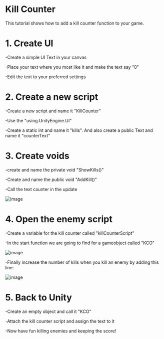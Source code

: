 # Kill Counter

This tutorial shows how to add a kill counter function to your game.

# 1. Create UI 

-Create a simple UI Text in your canvas

-Place your text where you most like it and make the text say "0"

-Edit the text to your preferred settings

# 2. Create a new script

-Create a new script and name it "KillCounter"

-Use the "using.UnityEngine.UI"

-Create a static int and name it "kills". And also create a public Text and name it "counterText"

# 3. Create voids

-create and name the private void "ShowKills()"

-Create and name the public void "AddKill()"

-Call the text counter in the update

![image](https://user-images.githubusercontent.com/91954726/145614464-0c888bca-a282-42e0-a594-582761f73be6.png)

# 4. Open the enemy script

-Create a variable for the kill counter called "killCounterScript"

-In the start function we are going to find for a gameobject called "KCO"

![image](https://user-images.githubusercontent.com/91954726/145614761-8905e982-6b60-453c-8119-f3f794f00c54.png)

-Finally increase the number of kills when you kill an enemy by adding this line:

![image](https://user-images.githubusercontent.com/91954726/145614940-f99641f8-e4c3-4ced-996a-9e044ac314dc.png)

# 5. Back to Unity

-Create an empty object and call it "KCO"

-Attach the kill counter script and assign the text to it

-Now have fun killing enemies and keeping the score!

